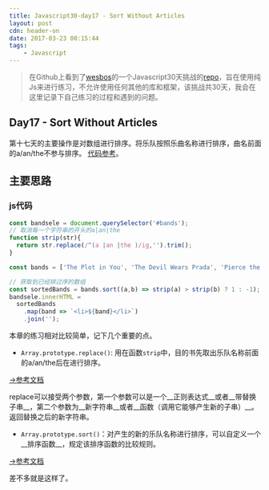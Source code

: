 ```yaml
---
title: Javascript30-day17 - Sort Without Articles
layout: post
cdn: header-on
date: 2017-03-23 00:15:44
tags:
    - Javascript
---
```


> 在Github上看到了[wesbos](https://twitter.com/wesbos)的一个Javascript30天挑战的[repo](https://github.com/wesbos/JavaScript30)，旨在使用纯Js来进行练习，不允许使用任何其他的库和框架，该挑战共30天，我会在这里记录下自己练习的过程和遇到的问题。

## Day17 - Sort Without Articles

第十七天的主要操作是对数组进行排序。将乐队按照乐曲名称进行排序，曲名前面的a/an/the不参与排序。
[代码参考](http://htmlpreview.github.io/?https://github.com/winar-jin/JavaScript30-Challenge/blob/master/17%20-%20Sort%20Without%20Articles/index.html)。
## 主要思路
### js代码
```javascript
const bandsele = document.querySelector('#bands');
// 取消每一个字符串的开头的a|an|the
function strip(str){
  return str.replace(/^(a |an |the )/ig,'').trim();
}

const bands = ['The Plot in You', 'The Devil Wears Prada', 'Pierce the Veil', 'Norma Jean', 'The Bled', 'Say Anything', 'The Midway State', 'We Came as Romans', 'Counterparts', 'Oh, Sleeper', 'A Skylit Drive', 'Anywhere But Here', 'An Old Dog'];

// 获取到已经排过序的数组
const sortedBands = bands.sort((a,b) => strip(a) > strip(b) ? 1 : -1);
bandsele.innerHTML = 
  sortedBands
    .map(band => `<li>${band}</li>`)
    .join('');
```

本章的练习相对比较简单，记下几个重要的点。
* `Array.prototype.replace()`: 用在函数`strip`中，目的书先取出乐队名称前面的a/an/the后在进行排序。

[→参考文档](https://developer.mozilla.org/en-US/docs/Web/JavaScript/Reference/Global_Objects/String/replace)

replace可以接受两个参数，第一个参数可以是一个__正则表达式__或者__带替换子串__，第二个参数为__新字符串__或者__函数（调用它能够产生新的子串）__。返回替换之后的新字符串。

* `Array.prototype.sort()`：对产生的新的乐队名称进行排序，可以自定义一个__排序函数__，规定该排序函数的比较规则。

[→参考文档](https://developer.mozilla.org/en/docs/Web/JavaScript/Reference/Global_Objects/Array/sort)

差不多就是这样了。
